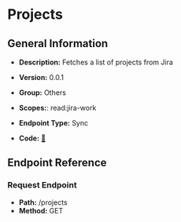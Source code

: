 # Projects

## General Information

- **Description:** Fetches a list of projects from Jira

- **Version:** 0.0.1
- **Group:** Others
- **Scopes:**: read:jira-work
- **Endpoint Type:** Sync
- **Code:** [🔗](https://github.com/NangoHQ/integration-templates/tree/main/integrations/jira/syncs/projects.ts)

## Endpoint Reference

### Request Endpoint

- **Path:** /projects
- **Method:** GET
